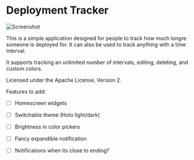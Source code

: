 Deployment Tracker
==================

![Screenshot](https://raw.github.com/Tortel/MilTrack/master/images/frame.png)

This is a simple application designed for people to track how much longre someone is deployed for. It can also be used to track anything with a time interval.

It supports tracking an unlimited number of intervals, editing, deleting, and custom colors.

Licensed under the Apache License, Version 2.

Features to add:
- [ ] Homescreen widgets
- [ ] Switchable theme (Holo light/dark)
- [ ] Brightness in color pickers
- [ ] Fancy expandible notification
- [ ] Notifications when its close to ending?


